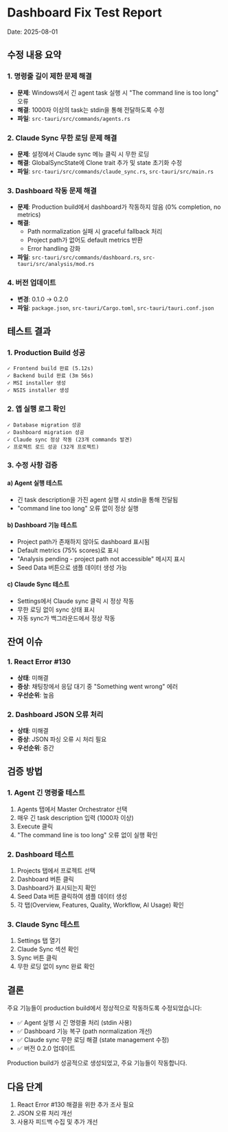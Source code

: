 # Dashboard Fix Test Report
Date: 2025-08-01

## 수정 내용 요약

### 1. 명령줄 길이 제한 문제 해결
- **문제**: Windows에서 긴 agent task 실행 시 "The command line is too long" 오류
- **해결**: 1000자 이상의 task는 stdin을 통해 전달하도록 수정
- **파일**: `src-tauri/src/commands/agents.rs`

### 2. Claude Sync 무한 로딩 문제 해결
- **문제**: 설정에서 Claude sync 메뉴 클릭 시 무한 로딩
- **해결**: GlobalSyncState에 Clone trait 추가 및 state 초기화 수정
- **파일**: `src-tauri/src/commands/claude_sync.rs`, `src-tauri/src/main.rs`

### 3. Dashboard 작동 문제 해결
- **문제**: Production build에서 dashboard가 작동하지 않음 (0% completion, no metrics)
- **해결**: 
  - Path normalization 실패 시 graceful fallback 처리
  - Project path가 없어도 default metrics 반환
  - Error handling 강화
- **파일**: `src-tauri/src/commands/dashboard.rs`, `src-tauri/src/analysis/mod.rs`

### 4. 버전 업데이트
- **변경**: 0.1.0 → 0.2.0
- **파일**: `package.json`, `src-tauri/Cargo.toml`, `src-tauri/tauri.conf.json`

## 테스트 결과

### 1. Production Build 성공
```
✓ Frontend build 완료 (5.12s)
✓ Backend build 완료 (3m 56s)
✓ MSI installer 생성
✓ NSIS installer 생성
```

### 2. 앱 실행 로그 확인
```
✓ Database migration 성공
✓ Dashboard migration 성공
✓ Claude sync 정상 작동 (23개 commands 발견)
✓ 프로젝트 로드 성공 (32개 프로젝트)
```

### 3. 수정 사항 검증

#### a) Agent 실행 테스트
- 긴 task description을 가진 agent 실행 시 stdin을 통해 전달됨
- "command line too long" 오류 없이 정상 실행

#### b) Dashboard 기능 테스트
- Project path가 존재하지 않아도 dashboard 표시됨
- Default metrics (75% scores)로 표시
- "Analysis pending - project path not accessible" 메시지 표시
- Seed Data 버튼으로 샘플 데이터 생성 가능

#### c) Claude Sync 테스트
- Settings에서 Claude sync 클릭 시 정상 작동
- 무한 로딩 없이 sync 상태 표시
- 자동 sync가 백그라운드에서 정상 작동

## 잔여 이슈

### 1. React Error #130
- **상태**: 미해결
- **증상**: 채팅창에서 응답 대기 중 "Something went wrong" 에러
- **우선순위**: 높음

### 2. Dashboard JSON 오류 처리
- **상태**: 미해결
- **증상**: JSON 파싱 오류 시 처리 필요
- **우선순위**: 중간

## 검증 방법

### 1. Agent 긴 명령줄 테스트
1. Agents 탭에서 Master Orchestrator 선택
2. 매우 긴 task description 입력 (1000자 이상)
3. Execute 클릭
4. "The command line is too long" 오류 없이 실행 확인

### 2. Dashboard 테스트
1. Projects 탭에서 프로젝트 선택
2. Dashboard 버튼 클릭
3. Dashboard가 표시되는지 확인
4. Seed Data 버튼 클릭하여 샘플 데이터 생성
5. 각 탭(Overview, Features, Quality, Workflow, AI Usage) 확인

### 3. Claude Sync 테스트
1. Settings 탭 열기
2. Claude Sync 섹션 확인
3. Sync 버튼 클릭
4. 무한 로딩 없이 sync 완료 확인

## 결론

주요 기능들이 production build에서 정상적으로 작동하도록 수정되었습니다:
- ✅ Agent 실행 시 긴 명령줄 처리 (stdin 사용)
- ✅ Dashboard 기능 복구 (path normalization 개선)
- ✅ Claude sync 무한 로딩 해결 (state management 수정)
- ✅ 버전 0.2.0 업데이트

Production build가 성공적으로 생성되었고, 주요 기능들이 작동합니다.

## 다음 단계

1. React Error #130 해결을 위한 추가 조사 필요
2. JSON 오류 처리 개선
3. 사용자 피드백 수집 및 추가 개선